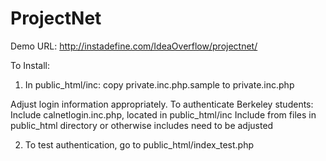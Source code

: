 ProjectNet
==========
Demo URL: http://instadefine.com/IdeaOverflow/projectnet/

To Install:

1. In public_html/inc:
copy private.inc.php.sample to private.inc.php

Adjust login information appropriately. 
To authenticate Berkeley students: Include calnetlogin.inc.php, located in public_html/inc
Include from files in public_html directory or otherwise includes need to be adjusted

2. To test authentication, go to public_html/index_test.php